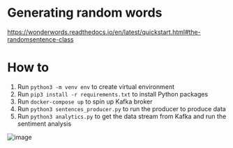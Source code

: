 # Generating random words
https://wonderwords.readthedocs.io/en/latest/quickstart.html#the-randomsentence-class

# How to
1. Run `python3 -m venv env` to create virtual environment
2. Run `pip3 install -r requirements.txt` to install Python packages
3. Run `docker-compose up` to spin up Kafka broker
4. Run `python3 sentences_producer.py` to run the producer to produce data
5. Run `python3 analytics.py` to get the data stream from Kafka and run the sentiment analysis

![image](https://github.com/user-attachments/assets/434c3b15-787b-4c48-8039-fdf7b348874b)

